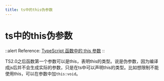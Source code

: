 ```yaml
---
title: ts中的this伪参数
---
```


# ts中的this伪参数

::alert
Reference: [TypeScript 函数中的 this 参数](https://www.jianshu.com/p/8b3a2513d8e5)
::

TS2.0之后函数第一个参数可以是this，表明this的类型。说是伪参数，因为编译成js后并不会生成实际的参数，只是在ts中可以声明this的类型。比如想限制不能使用this，可以在参数中加`this:void`。